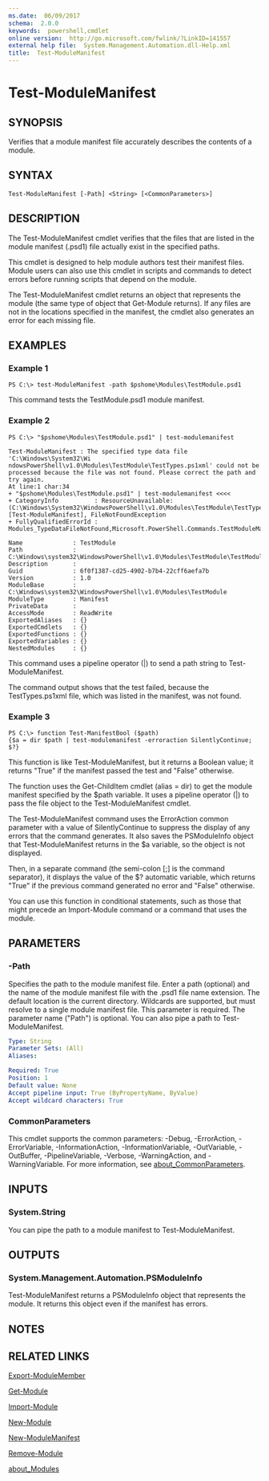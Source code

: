 ```yaml
---
ms.date:  06/09/2017
schema:  2.0.0
keywords:  powershell,cmdlet
online version:  http://go.microsoft.com/fwlink/?LinkID=141557
external help file:  System.Management.Automation.dll-Help.xml
title:  Test-ModuleManifest
---
```


# Test-ModuleManifest
## SYNOPSIS
Verifies that a module manifest file accurately describes the contents of a module.
## SYNTAX

```
Test-ModuleManifest [-Path] <String> [<CommonParameters>]
```

## DESCRIPTION
The Test-ModuleManifest cmdlet verifies that the files that are listed in the module manifest (.psd1) file actually exist in the specified paths.

This cmdlet is designed to help module authors test their manifest files.
Module users can also use this cmdlet in scripts and commands to detect errors before running scripts that depend on the module.

The Test-ModuleManifest cmdlet returns an object that represents the module (the same type of object that Get-Module returns).
If any files are not in the locations specified in the manifest, the cmdlet also generates an error for each missing file.
## EXAMPLES

### Example 1
```
PS C:\> test-ModuleManifest -path $pshome\Modules\TestModule.psd1
```

This command tests the TestModule.psd1 module manifest.
### Example 2
```
PS C:\> "$pshome\Modules\TestModule.psd1" | test-modulemanifest

Test-ModuleManifest : The specified type data file 'C:\Windows\System32\Wi
ndowsPowerShell\v1.0\Modules\TestModule\TestTypes.ps1xml' could not be processed because the file was not found. Please correct the path and try again.
At line:1 char:34
+ "$pshome\Modules\TestModule.psd1" | test-modulemanifest <<<<
+ CategoryInfo          : ResourceUnavailable: (C:\Windows\System32\WindowsPowerShell\v1.0\Modules\TestModule\TestTypes.ps1xml:String) [Test-ModuleManifest], FileNotFoundException
+ FullyQualifiedErrorId : Modules_TypeDataFileNotFound,Microsoft.PowerShell.Commands.TestModuleManifestCommandName

Name              : TestModule
Path              : C:\Windows\system32\WindowsPowerShell\v1.0\Modules\TestModule\TestModule.psd1
Description       :
Guid              : 6f0f1387-cd25-4902-b7b4-22cff6aefa7b
Version           : 1.0
ModuleBase        : C:\Windows\system32\WindowsPowerShell\v1.0\Modules\TestModule
ModuleType        : Manifest
PrivateData       :
AccessMode        : ReadWrite
ExportedAliases   : {}
ExportedCmdlets   : {}
ExportedFunctions : {}
ExportedVariables : {}
NestedModules     : {}
```

This command uses a pipeline operator (|) to send a path string to Test-ModuleManifest.

The command output shows that the test failed, because the TestTypes.ps1xml file, which was listed in the manifest, was not found.
### Example 3
```
PS C:\> function Test-ManifestBool ($path)
{$a = dir $path | test-modulemanifest -erroraction SilentlyContinue; $?}
```

This function is like Test-ModuleManifest, but it returns a Boolean value;  it returns "True" if the manifest passed the test and "False" otherwise.

The function uses the Get-ChildItem cmdlet (alias = dir) to get the module manifest specified by the $path variable.
It uses a pipeline operator (|) to pass the file object to the Test-ModuleManifest cmdlet.

The Test-ModuleManifest command uses the ErrorAction common parameter with a value of SilentlyContinue to suppress the display of any errors that the command generates.
It also saves the PSModuleInfo object that Test-ModuleManifest returns in the $a variable, so the object is not displayed.

Then, in a separate command (the semi-colon \[;\] is the command separator), it displays the value of the $?
automatic variable, which returns "True" if the previous command generated no error and "False" otherwise.

You can use this function in conditional statements, such as those that might precede an Import-Module command or a command that uses the module.
## PARAMETERS

### -Path
Specifies the path to the module manifest file.
Enter a path (optional) and the name of the module manifest file with the .psd1 file name extension.
The default location is the current directory.
Wildcards are supported, but must resolve to a single module manifest file.
This parameter is required.
The parameter name ("Path") is optional.
You can also pipe a path to Test-ModuleManifest.

```yaml
Type: String
Parameter Sets: (All)
Aliases:

Required: True
Position: 1
Default value: None
Accept pipeline input: True (ByPropertyName, ByValue)
Accept wildcard characters: True
```

### CommonParameters
This cmdlet supports the common parameters: -Debug, -ErrorAction, -ErrorVariable, -InformationAction, -InformationVariable, -OutVariable, -OutBuffer, -PipelineVariable, -Verbose, -WarningAction, and -WarningVariable. For more information, see [about_CommonParameters](./About/about_CommonParameters.md).
## INPUTS

### System.String
You can pipe the path to a module manifest to Test-ModuleManifest.
## OUTPUTS

### System.Management.Automation.PSModuleInfo
Test-ModuleManifest returns a PSModuleInfo object that represents the module.
It returns this object even if the manifest has errors.
## NOTES

## RELATED LINKS

[Export-ModuleMember](Export-ModuleMember.md)

[Get-Module](Get-Module.md)

[Import-Module](Import-Module.md)

[New-Module](New-Module.md)

[New-ModuleManifest](New-ModuleManifest.md)

[Remove-Module](Remove-Module.md)

[about_Modules](About/about_Modules.md)